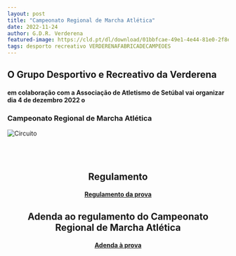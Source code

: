```yaml
---
layout: post
title: "Campeonato Regional de Marcha Atlética"
date: 2022-11-24
author: G.D.R. Verderena
featured-image: https://cld.pt/dl/download/01bbfcae-49e1-4e44-81e0-2f8e60248d35/A4%20marcha.jpg
tags: desporto recreativo VERDERENAFABRICADECAMPEOES
---
```



<H2> O Grupo Desportivo e Recreativo da Verderena </H2>
<H4> em colaboração com a Associação de Atletismo de Setúbal vai organizar dia 4 de dezembro 2022 o 
</H4>


<h3> Campeonato Regional de Marcha Atlética </h3>

![Circuito](https://cld.pt/dl/download/01bbfcae-49e1-4e44-81e0-2f8e60248d35/A4%20marcha.jpg)

<br><br>


<H2> <div align="center" > Regulamento </H2>


<H4>
<div align="center" > 
<a  href="https://drive.google.com/file/d/1f2Gp5BBysJ8voCiIo8qPu5l6pm0s8vWw/view?usp=sharing">Regulamento da prova</a>
</div>
  
  <H2> <div align="center" > Adenda ao regulamento do Campeonato Regional de Marcha Atlética </H2>
<H4>
<div align="center" > 
<a  href="https://drive.google.com/file/d/1UFiwS73fUVOTXIM5sve6RjitSTaBDCTB/view?usp=sharing">Adenda à prova</a>
</div>
